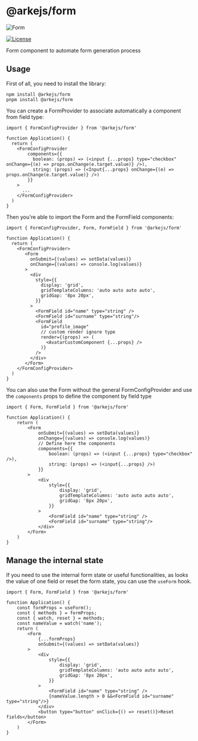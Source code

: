 # @arkejs/form

![Form](https://github.com/arkemishub/form/assets/81776297/58ae86d5-f84e-4877-ba8d-41b17b534748)

[![License](https://img.shields.io/badge/license-Apache2.0-blue.svg)](https://github.com/arkemishub/arke-monorepo/blob/master/LICENSE.txt)

Form component to automate form generation process

## Usage

First of all, you need to install the library:

```shell
npm install @arkejs/form
pnpm install @arkejs/form
```

You can create a FormProvider to associate automatically a component from field type:

```tsx
import { FormConfigProvider } from '@arkejs/form'

function Application() {
  return (
    <FormConfigProvider
        components={{
          boolean: (props) => (<input {...props} type="checkbox" onChange={(e) => props.onChange(e.target.value)} />),
          string: (props) => (<Input{...props} onChange={(e) => props.onChange(e.target.value)} />)
        }}
    >
      ...
    </FormConfigProvider>
  )
}
```

Then you're able to import the Form and the FormField components:

```tsx
import { FormConfigProvider, Form, FormField } from '@arkejs/form'

function Application() {
  return (
    <FormConfigProvider>
       <Form
         onSubmit={(values) => setData(values)}
         onChange={(values) => console.log(values)}
       >
         <div
           style={{
             display: 'grid',
             gridTemplateColumns: 'auto auto auto auto',
             gridGap: '8px 20px',
           }}
         >
           <FormField id="name" type="string" />
           <FormField id="surname" type="string"/>
           <FormField
             id="profile_image"
             // custom render ignore type 
             render={(props) => (
               <AvatarCustomComponent {...props} />
             )}
           />
         </div>
       </Form>
    </FormConfigProvider>
  )
}
```

You can also use the Form without the general FormConfigProvider and use the `components` props to define the component
by field type

```tsx
import { Form, FormField } from '@arkejs/form'

function Application() {
    return (
        <Form
            onSubmit={(values) => setData(values)}
            onChange={(values) => console.log(values)}
            // Define here the components
            components={{
                boolean: (props) => (<input {...props} type="checkbox" />),
                string: (props) => (<input{...props} />)
            }}
        >
            <div
                style={{
                    display: 'grid',
                    gridTemplateColumns: 'auto auto auto auto',
                    gridGap: '8px 20px',
                }}
            >
                <FormField id="name" type="string" />
                <FormField id="surname" type="string"/>
            </div>
        </Form>
    )
}
```

## Manage the internal state

If you need to use the internal form state or useful functionalities, as looks the value of one field or reset the form
state, you can use the `useForm` hook.

```tsx
import { Form, FormField } from '@arkejs/form'

function Application() {
    const formProps = useForm();
    const { methods } = formProps;
    const { watch, reset } = methods;
    const nameValue = watch('name');
    return (
        <Form
            {...formProps}
            onSubmit={(values) => setData(values)}
        >
            <div
                style={{
                    display: 'grid',
                    gridTemplateColumns: 'auto auto auto auto',
                    gridGap: '8px 20px',
                }}
            >
                <FormField id="name" type="string" />
                {nameValue.length > 0 &&<FormField id="surname" type="string"/>}
            </div>
            <button type="button" onClick={() => reset()}>Reset fields</button>
        </Form>
    )
}
```
